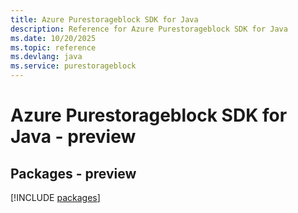 ```yaml
---
title: Azure Purestorageblock SDK for Java
description: Reference for Azure Purestorageblock SDK for Java
ms.date: 10/20/2025
ms.topic: reference
ms.devlang: java
ms.service: purestorageblock
---
```

# Azure Purestorageblock SDK for Java - preview
## Packages - preview
[!INCLUDE [packages](purestorageblock-index.md)]